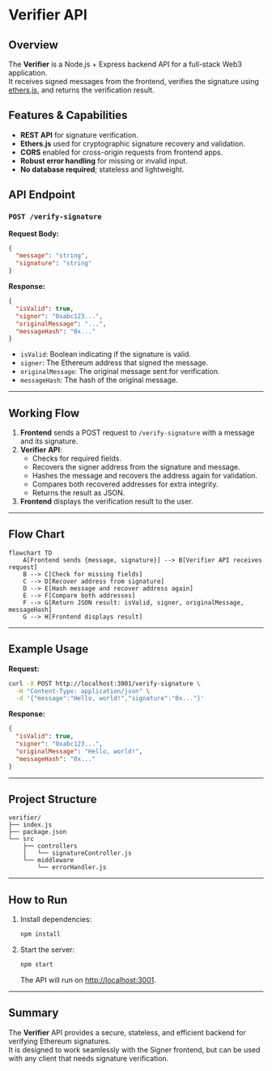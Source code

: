 # Verifier API


## Overview

The **Verifier** is a Node.js + Express backend API for a full-stack Web3 application.  
It receives signed messages from the frontend, verifies the signature using [ethers.js](https://docs.ethers.org/), and returns the verification result.

## Features & Capabilities

- **REST API** for signature verification.
- **Ethers.js** used for cryptographic signature recovery and validation.
- **CORS** enabled for cross-origin requests from frontend apps.
- **Robust error handling** for missing or invalid input.
- **No database required**; stateless and lightweight.


## API Endpoint

### `POST /verify-signature`

**Request Body:**
```json
{
  "message": "string",
  "signature": "string"
}
```

**Response:**
```json
{
  "isValid": true,
  "signer": "0xabc123...",
  "originalMessage": "...",
  "messageHash": "0x..."
}
```

- `isValid`: Boolean indicating if the signature is valid.
- `signer`: The Ethereum address that signed the message.
- `originalMessage`: The original message sent for verification.
- `messageHash`: The hash of the original message.

---

## Working Flow

1. **Frontend** sends a POST request to `/verify-signature` with a message and its signature.
2. **Verifier API**:
    - Checks for required fields.
    - Recovers the signer address from the signature and message.
    - Hashes the message and recovers the address again for validation.
    - Compares both recovered addresses for extra integrity.
    - Returns the result as JSON.
3. **Frontend** displays the verification result to the user.

---

## Flow Chart

```mermaid
flowchart TD
    A[Frontend sends {message, signature}] --> B[Verifier API receives request]
    B --> C[Check for missing fields]
    C --> D[Recover address from signature]
    D --> E[Hash message and recover address again]
    E --> F[Compare both addresses]
    F --> G[Return JSON result: isValid, signer, originalMessage, messageHash]
    G --> H[Frontend displays result]
```

---

## Example Usage

**Request:**
```bash
curl -X POST http://localhost:3001/verify-signature \
  -H "Content-Type: application/json" \
  -d '{"message":"Hello, world!","signature":"0x..."}'
```

**Response:**
```json
{
  "isValid": true,
  "signer": "0xabc123...",
  "originalMessage": "Hello, world!",
  "messageHash": "0x..."
}
```

---

## Project Structure

```
verifier/
├── index.js
├── package.json
└── src
    ├── controllers
    │   └── signatureController.js
    └── middleware
        └── errorHandler.js
```

---

## How to Run

1. Install dependencies:
    ```bash
    npm install
    ```
2. Start the server:
    ```bash
    npm start
    ```
    The API will run on [http://localhost:3001](http://localhost:3001).

---

## Summary

The **Verifier** API provides a secure, stateless, and efficient backend for verifying Ethereum signatures.  
It is designed to work seamlessly with the Signer frontend, but can be used with any client that needs signature verification.